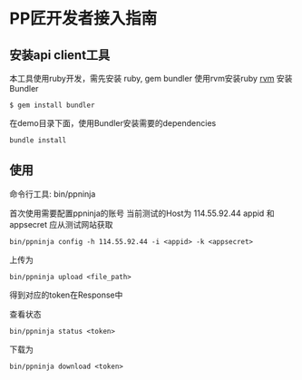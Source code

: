 PP匠开发者接入指南
===============

## 安装api client工具
本工具使用ruby开发，需先安装 ruby, gem bundler
使用rvm安装ruby [rvm](https://rvm.io/rvm/install)
安装Bundler
```
$ gem install bundler
```

在demo目录下面，使用Bundler安装需要的dependencies
```
bundle install
```

## 使用
命令行工具: bin/ppninja

首次使用需要配置ppninja的账号
当前测试的Host为 114.55.92.44
appid 和 appsecret 应从测试网站获取

```
bin/ppninja config -h 114.55.92.44 -i <appid> -k <appsecret>
```

上传为
```
bin/ppninja upload <file_path>
```
得到对应的token在Response中

查看状态
```
bin/ppninja status <token>
```

下载为
```
bin/ppninja download <token>
```
